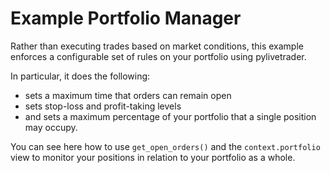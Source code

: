 # Example Portfolio Manager

Rather than executing trades based on market conditions, this example enforces a 
configurable set of rules on your portfolio using pylivetrader.
 
 In particular, 
it does the following: 
* sets a maximum time that orders can remain open
* sets stop-loss and profit-taking levels
* and sets a maximum percentage of your portfolio that a single position may
 occupy. 
 
 You can see here how to use 
`get_open_orders()` and the `context.portfolio` view to monitor your
 positions in relation to your portfolio as a whole.